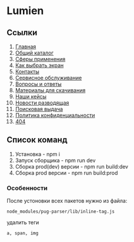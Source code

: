 # Lumien

## Ссылки

1. [Главная](https://oaktre.github.io/lumien/build/)
2. [Общий каталог](https://oaktre.github.io/lumien/build/common-catalog.html)
3. [Сферы применения](https://oaktre.github.io/lumien/build/spheres.html)
4. [Как выбрать экран](https://oaktre.github.io/lumien/build/how-choose-screen.html)
5. [Контакты](https://oaktre.github.io/lumien/build/contacts.html)
6. [Сервисное обслуживание](https://oaktre.github.io/lumien/build/service.html)
7. [Вопросы и ответы](https://oaktre.github.io/lumien/build/faq.html)
8. [Материалы для скачивания](https://oaktre.github.io/lumien/build/files.html)
9. [Наши кейсы](https://oaktre.github.io/lumien/build/cases-page.html)
10. [Новости разводящая](https://oaktre.github.io/lumien/build/news.html)
11. [Поисковая выдача](https://oaktre.github.io/lumien/build/search-results.html)
12. [Политика конфиденциальности](https://oaktre.github.io/lumien/build/policy.html)
13. [404](https://oaktre.github.io/lumien/build/404.html)




## Список команд

1. Установка - npm i
2. Запуск сборщика - npm run dev
3. Сборка prod(dev) версии - npm run build:dev
4. Сборка prod версии - npm run build:prod

### Особенности

После устоновки всех пакетов нужно из файла:
```
node_modules/pug-parser/lib/inline-tag.js
```
удалить теги
```
a, span, img
```
